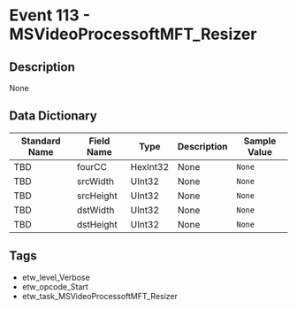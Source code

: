 # Event 113 - MSVideoProcessoftMFT_Resizer

## Description
None

## Data Dictionary
|Standard Name|Field Name|Type|Description|Sample Value|
|---|---|---|---|---|
|TBD|fourCC|HexInt32|None|`None`|
|TBD|srcWidth|UInt32|None|`None`|
|TBD|srcHeight|UInt32|None|`None`|
|TBD|dstWidth|UInt32|None|`None`|
|TBD|dstHeight|UInt32|None|`None`|

## Tags
* etw_level_Verbose
* etw_opcode_Start
* etw_task_MSVideoProcessoftMFT_Resizer
